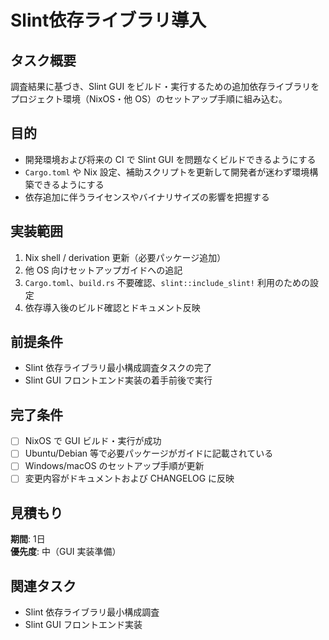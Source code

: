 # Slint依存ライブラリ導入

## タスク概要
調査結果に基づき、Slint GUI をビルド・実行するための追加依存ライブラリをプロジェクト環境（NixOS・他 OS）のセットアップ手順に組み込む。

## 目的
- 開発環境および将来の CI で Slint GUI を問題なくビルドできるようにする
- `Cargo.toml` や Nix 設定、補助スクリプトを更新して開発者が迷わず環境構築できるようにする
- 依存追加に伴うライセンスやバイナリサイズの影響を把握する

## 実装範囲
1. Nix shell / derivation 更新（必要パッケージ追加）
2. 他 OS 向けセットアップガイドへの追記
3. `Cargo.toml`、`build.rs` 不要確認、`slint::include_slint!` 利用のための設定
4. 依存導入後のビルド確認とドキュメント反映

## 前提条件
- Slint 依存ライブラリ最小構成調査タスクの完了
- Slint GUI フロントエンド実装の着手前後で実行

## 完了条件
- [ ] NixOS で GUI ビルド・実行が成功
- [ ] Ubuntu/Debian 等で必要パッケージがガイドに記載されている
- [ ] Windows/macOS のセットアップ手順が更新
- [ ] 変更内容がドキュメントおよび CHANGELOG に反映

## 見積もり
**期間**: 1日  
**優先度**: 中（GUI 実装準備）

## 関連タスク
- Slint 依存ライブラリ最小構成調査
- Slint GUI フロントエンド実装
